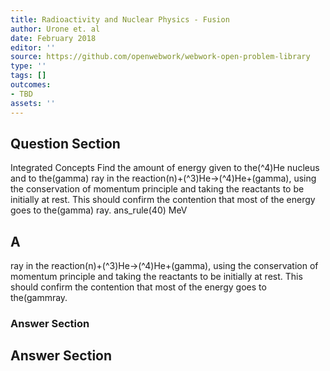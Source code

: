 ```yaml
---
title: Radioactivity and Nuclear Physics - Fusion
author: Urone et. al
date: February 2018
editor: ''
source: https://github.com/openwebwork/webwork-open-problem-library
type: ''
tags: []
outcomes:
- TBD
assets: ''
---
```


## Question Section 

Integrated Concepts Find the amount of energy given to the(^4)He nucleus and to the(gamma) ray in the reaction(n)+(^3)He->(^4)He+(gamma), using the conservation of momentum principle and taking the reactants to be initially at rest. This should confirm the contention that most of the energy goes to the(gamma) ray.
ans_rule(40) MeV

## A
ray in the reaction(n)+(^3)He->(^4)He+(gamma), using the conservation of momentum principle and taking the reactants to be initially at rest. This should confirm the contention that most of the energy goes to the(gammray.
### Answer Section


## Answer Section

